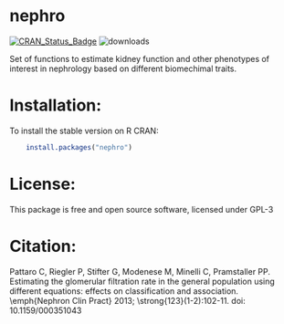 # nephro
[![CRAN\_Status\_Badge](https://www.r-pkg.org/badges/version/nephro)](https://cran.r-project.org/package=nephro) ![downloads](https://cranlogs.r-pkg.org/badges/grand-total/nephro)

Set of functions to estimate kidney function and other phenotypes of interest in nephrology based on different biomechimal traits.

Installation:
=============

To install the stable version on R CRAN:

``` r
    install.packages("nephro")
```

License:
========

This package is free and open source software, licensed under GPL-3


Citation:
========

Pattaro C, Riegler P, Stifter G, Modenese M, Minelli C, Pramstaller PP. Estimating the glomerular filtration rate in the general population using different equations: effects on classification and association. \emph{Nephron Clin Pract} 2013; \strong{123}(1-2):102-11.  doi: 10.1159/000351043


